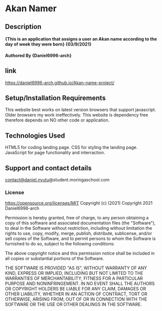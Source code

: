 # **Akan Namer**
## Description
#### {This is an application that assigns a user an Akan name according to the day of week they were born} {03/9/2021}
#### Authored By **{Daniel6996-arch}**
## link
https://daniel6996-arch.github.io/Akan-name-project/
## Setup/Installation Requirements
This website best works on latest version browsers that support javascript.
Older browsers my work ineffectively.
This website is dependency free therefore depends on NO other code or application.
## Technologies Used
HTML5 for coding landing page.
CSS for styling the landing page.
JavaScript for page functionality and interraction.
## Support and contact details
contact@daniel.nyutu@student.moringaschool.com
### License 
https://opensource.org/licenses/MIT
Copyright (c) (2021)
Copyright 2021 Daniel6996-arch

Permission is hereby granted, free of charge, to any person obtaining a copy of this software and associated documentation files (the "Software"), to deal in the Software without restriction, including without limitation the rights to use, copy, modify, merge, publish, distribute, sublicense, and/or sell copies of the Software, and to permit persons to whom the Software is furnished to do so, subject to the following conditions:

The above copyright notice and this permission notice shall be included in all copies or substantial portions of the Software.

THE SOFTWARE IS PROVIDED "AS IS", WITHOUT WARRANTY OF ANY KIND, EXPRESS OR IMPLIED, INCLUDING BUT NOT LIMITED TO THE WARRANTIES OF MERCHANTABILITY, FITNESS FOR A PARTICULAR PURPOSE AND NONINFRINGEMENT. IN NO EVENT SHALL THE AUTHORS OR COPYRIGHT HOLDERS BE LIABLE FOR ANY CLAIM, DAMAGES OR OTHER LIABILITY, WHETHER IN AN ACTION OF CONTRACT, TORT OR OTHERWISE, ARISING FROM, OUT OF OR IN CONNECTION WITH THE SOFTWARE OR THE USE OR OTHER DEALINGS IN THE SOFTWARE.